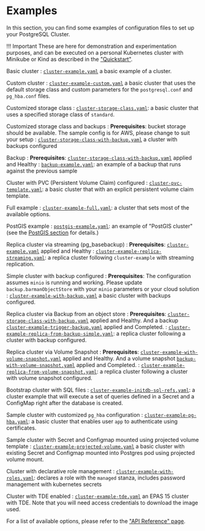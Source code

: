 # Examples

In this section, you can find some examples of configuration files to set up
your PostgreSQL Cluster.

!!! Important
    These are here for demonstration and experimentation
    purposes, and can be executed on a personal Kubernetes cluster with Minikube
    or Kind as described in the ["Quickstart"](quickstart.md).

Basic cluster
:  [`cluster-example.yaml`](samples/cluster-example.yaml)
   a basic example of  a cluster.

Custom cluster
:  [`cluster-example-custom.yaml`](samples/cluster-example-custom.yaml)
   a basic cluster that uses the default storage class and custom parameters for
   the `postgresql.conf` and `pg_hba.conf` files.

Customized storage class
: [`cluster-storage-class.yaml`](samples/cluster-storage-class.yaml):
   a basic cluster that uses a specified storage class of `standard`.

Customized storage class and backups
:   **Prerequisites**: bucket storage should be available. The sample config is for AWS,
    please change to suit your setup
: [`cluster-storage-class-with-backup.yaml`](samples/cluster-storage-class-with-backup.yaml) a cluster
   with backups configured

Backup
:   **Prerequisites**: [`cluster-storage-class-with-backup.yaml`](samples/cluster-storage-class-with-backup.yaml)
    applied and Healthy
: [`backup-example.yaml`](samples/backup-example.yaml):
  an example of a backup that runs against the previous sample

Cluster with PVC (Persistent Volume Claim) configured
: [`cluster-pvc-template.yaml`](samples/cluster-pvc-template.yaml):
   a basic cluster that with an explicit persistent volume claim template.

Full example
: [`cluster-example-full.yaml`](samples/cluster-example-full.yaml):
   a cluster that sets most of the available options.

PostGIS example
: [`postgis-example.yaml`](samples/postgis-example.yaml):
   an example of "PostGIS cluster" (see the [PostGIS section](postgis.md) for details.)

Replica cluster via streaming (pg_basebackup)
:   **Prerequisites**: [`cluster-example.yaml`](samples/cluster-example.yaml)
    applied and Healthy
:   [`cluster-example-replica-streaming.yaml`](samples/cluster-example-replica-streaming.yaml): a replica cluster following `cluster-example` with streaming replication.

Simple cluster with backup configured
:   **Prerequisites**: The configuration assumes `minio` is running and working.
    Please update `backup.barmanObjectStore` with your `minio` parameters or your cloud solution
:  [`cluster-example-with-backup.yaml`](samples/cluster-example-with-backup.yaml)
   a basic cluster with backups configured.

Replica cluster via Backup from an object store
:   **Prerequisites**:
    [`cluster-storage-class-with-backup.yaml`](samples/cluster-storage-class-with-backup.yaml) applied and Healthy.
    And a backup
    [`cluster-example-trigger-backup.yaml`](samples/cluster-example-trigger-backup.yaml)
    applied and Completed.
: [`cluster-example-replica-from-backup-simple.yaml`](samples/cluster-example-replica-from-backup-simple.yaml):
   a replica cluster following a cluster with backup configured.

Replica cluster via Volume Snapshot
:   **Prerequisites**:
    [`cluster-example-with-volume-snapshot.yaml`](samples/cluster-example-with-volume-snapshot.yaml) applied and Healthy.
    And a volume snapshot
    [`backup-with-volume-snapshot.yaml`](samples/backup-with-volume-snapshot.yaml)
    applied and Completed.
: [`cluster-example-replica-from-volume-snapshot.yaml`](samples/cluster-example-replica-from-volume-snapshot.yaml):
   a replica cluster following a cluster with volume snapshot configured.

Bootstrap cluster with SQL files
: [`cluster-example-initdb-sql-refs.yaml`](samples/cluster-example-initdb-sql-refs.yaml):
   a cluster example that will execute a set of queries defined in a Secret and a ConfigMap right after the database is created.

Sample cluster with customized `pg_hba` configuration
: [`cluster-example-pg-hba.yaml`](samples/cluster-example-pg-hba.yaml):
  a basic cluster that enables user `app` to authenticate using certificates.

Sample cluster with Secret and Configmap mounted using projected volume template
: [`cluster-example-projected-volume.yaml`](samples/cluster-example-projected-volume.yaml)
  a basic cluster with existing Secret and Configmap mounted into Postgres pod using projected volume mount.

Cluster with declarative role management
: [`cluster-example-with-roles.yaml`](samples/cluster-example-with-roles.yaml):
  declares a role with the `managed` stanza, includes password management with
  kubernetes secrets

Cluster with TDE enabled
: [`cluster-example-tde.yaml`](samples/cluster-example-tde.yaml)
  an EPAS 15 cluster with TDE. Note that you will need access credentials
  to download the image used.

For a list of available options, please refer to the ["API Reference" page](cloudnative-pg.v1.md).
